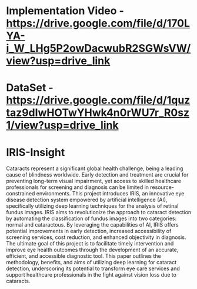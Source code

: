 # Implementation Video - https://drive.google.com/file/d/170LYA-i_W_LHg5P2owDacwubR2SGWsVW/view?usp=drive_link
# DataSet - https://drive.google.com/file/d/1quztaz9dIwHOTwYHwk4n0rWU7r_R0sz1/view?usp=drive_link
# IRIS-Insight
Cataracts represent a significant global health challenge, being a leading cause of blindness worldwide. Early detection and treatment are crucial for preventing long-term visual impairment, yet access to skilled healthcare professionals for screening and diagnosis can be limited in resource-constrained environments. This project introduces IRIS, an innovative eye disease detection system empowered by artificial intelligence (AI), specifically utilizing deep learning techniques for the analysis of retinal fundus images. IRIS aims to revolutionize the approach to cataract detection by automating the classification of fundus images into two categories: normal and cataractous. By leveraging the capabilities of AI, IRIS offers potential improvements in early detection, increased accessibility of screening services, cost reduction, and enhanced objectivity in diagnosis. The ultimate goal of this project is to facilitate timely intervention and improve eye health outcomes through the development of an accurate, efficient, and accessible diagnostic tool. This paper outlines the methodology, benefits, and aims of utilizing deep learning for cataract detection, underscoring its potential to transform eye care services and support healthcare professionals in the fight against vision loss due to cataracts.
